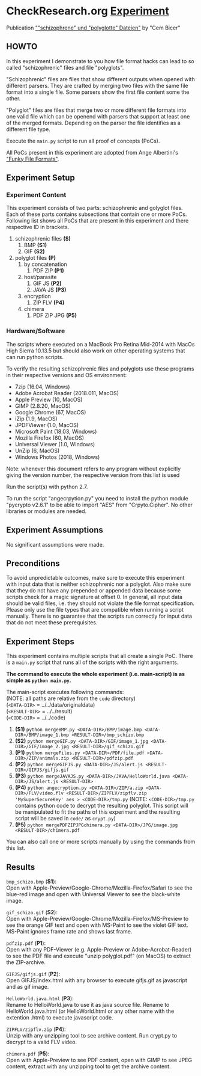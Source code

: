# CheckResearch.org [Experiment](https://checkresearch.org/Experiment/View/9fc99c57-b861-44e3-bf23-d44f4bb208b1)  

 Publication [""schizophrene" und "polyglotte" Dateien"](https://dblp.uni-trier.de/search?q=%22schizophrene%22+und+%22polyglotte%22+Dateien) by "Cem Bicer"  

## HOWTO  

In this experiment I demonstrate to you how file format hacks can lead to so called "schizophrenic" files and file "polyglots".  

"Schizophrenic" files are files that show different outputs when opened with different parsers. They are crafted by merging two files with the same file format into a single file. Some parsers show the first file content some the other.  

"Polyglot" files are files that merge two or more different file formats into one valid file which can be openend with parsers that support at least one of the merged formats. Depending on the parser the file identifies as a different file type.  

Execute the `main.py` script to run all proof of concepts (PoCs).  

All PoCs present in this experiment are adopted from Ange Albertini's ["Funky File Formats"](https://events.ccc.de/congress/2014/Fahrplan/system/attachments/2562/original/Funky_File_Formats.pdf).  

## Experiment Setup  

### Experiment Content  

This experiment consists of two parts: schizophrenic and golyglot files. Each of these parts contains subsections that contain one or more PoCs. Following list shows all PoCs that are present in this experiment and there respective ID in brackets.  

1. schizophrenic files **(S)**  
   1. BMP **(S1)**  
   2. GIF **(S2)**  
2. polyglot files **(P)**  
   1. by concatenation  
      1. PDF ZIP **(P1)**  
   2. host/parasite  
      1. GIF JS **(P2)**  
      2. JAVA JS **(P3)**  
   3. encryption  
      1. ZIP FLV **(P4)**  
   4. chimera  
      1. PDF ZIP JPG **(P5)**  

### Hardware/Software  

The scripts where executed on a MacBook Pro Retina Mid-2014 with MacOs High Sierra 10.13.5 but should also work on other operating systems that can run python scripts.  

To verify the resulting schizophrenic files and polyglots use these programs in their respective versions and OS environment:  
* 7zip (16.04, Windows)  
* Adobe Acrobat Reader (2018.011, MacOS)  
* Apple Preview (10, MacOS)  
* GIMP (2.8.20, MacOS)  
* Google Chrome (67, MacOS)  
* iZip (1.9, MacOS)  
* JPDFViewer (1.0, MacOS)  
* Microsoft Paint (18.03, Windows)  
* Mozilla Firefox (60, MacOS)  
* Universal Viewer (1.0, Windows)  
* UnZip (6, MacOS)  
* Windows Photos (2018, Windows)  

Note: whenever this document refers to any program without explicitly giving the version number, the respective version from this list is used  

Run the script(s) with python 2.7.  

To run the script "angecrpytion.py" you need to install the python module "pycrypto v2.6.1" to be able to import "AES" from "Crpyto.Cipher". No other libraries or modules are needed.

## Experiment Assumptions  

No significant assumptions were made.

## Preconditions  

To avoid unpredictable outcomes, make sure to execute this experiment with input data that is neither schizophrenic nor a polyglot. Also make sure that they do not have any prepended or appended data because some scripts check for a magic signature at offset 0. In general, all input data should be valid files, i.e. they should not violate the file format specification. Please only use the file types that are compatible when running a script manually. There is no guarantee that the scripts run correctly for input data that do not meet these prerequisites.  

## Experiment Steps  

This experiment contains multiple scripts that all create a single PoC. There is a `main.py` script that runs all of the scripts with the right arguments. 

**The command to execute the whole experiment (i.e. main-script) is as simple as `python main.py`.**

The main-script executes following commands:  
(NOTE: all paths are relative from the `code` directory)  
(`<DATA-DIR>` = ../../data/originaldata)  
(`<RESULT-DIR>` = ../../result)  
(`<CODE-DIR>` = ../../code)  
1. **(S1)** `python mergeBMP.py <DATA-DIR>/BMP/image.bmp <DATA-DIR>/BMP/image_1.bmp <RESULT-DIR>/bmp_schizo.bmp`
2. **(S2)** `python mergeGIF.py <DATA-DIR>/GIF/image_1.jpg <DATA-DIR>/GIF/image_2.jpg <RESULT-DIR>/gif_schizo.gif`
3. **(P1)** `python mergeFiles.py <DATA-DIR>/PDF/file.pdf <DATA-DIR>/ZIP/animals.zip <RESULT-DIR>/pdfzip.pdf`
4. **(P2)** `python mergeGIFJS.py <DATA-DIR>/JS/alert.js <RESULT-DIR>/GIFJS/gifjs.gif`
5. **(P3)** `python mergeJAVAJS.py <DATA-DIR>/JAVA/HelloWorld.java <DATA-DIR>/JS/alert.js <RESULT-DIR>`
6. **(P4)** `python angecryption.py <DATA-DIR>/ZIP/a.zip <DATA-DIR>/FLV/video.flv <RESULT-DIR>/ZIPFLV/zipflv.zip 'MySuperSecureKey' aes > <CODE-DIR>/tmp.py` (NOTE: `<CODE-DIR>/tmp.py` contains python code to decrypt the resulting polyglot. This script will be manipulated to fit the paths of this experiment and the resulting script will be saved in `code/` as `crypt.py`)
7. **(P5)** `python mergePDFZIPJPGchimera.py <DATA-DIR>/JPG/image.jpg <RESULT-DIR>/chimera.pdf`

You can also call one or more scripts manually by using the commands from this list.

## Results  

`bmp_schizo.bmp` (**S1**):  
Open with Apple-Preview/Google-Chrome/Mozilla-Firefox/Safari to see the blue-red image and open with Universal Viewer to see the black-white image.  

`gif_schizo.gif` (**S2**):  
Open with Apple-Preview/Google-Chrome/Mozilla-Firefox/MS-Preview to see the orange GIF text and open with MS-Paint to see the violet GIF text. MS-Paint ignores frame rate and shows last frame.  

`pdfzip.pdf` (**P1**):  
Open with any PDF-Viewer (e.g. Apple-Preview or Adobe-Acrobat-Reader) to see the PDF file and execute "unzip polyglot.pdf" (on MacOS) to extract the ZIP-archive.  

`GIFJS/gifjs.gif` (**P2**):  
Open GIFJS/index.html with any browser to execute gifjs.gif as javascript and as gif image.  

`HelloWorld.java.html` (**P3**):  
Rename to HelloWorld.java to use it as java source file. Rename to HelloWorld.java.html (or HelloWorld.html or any other name with the extention .html) to execute javascript code.  

`ZIPFLV/zipflv.zip` (**P4**):  
Unzip with any unzipping tool to see archive content. Run crypt.py to decrypt to a valid FLV video.  

`chimera.pdf` (**P5**):  
Open with Apple-Preview to see PDF content, open with GIMP to see JPEG content, extract with any unzipping tool to get the archive content.  
